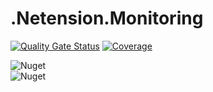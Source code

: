 # .Netension.Monitoring

[![Quality Gate Status](https://sonarcloud.io/api/project_badges/measure?project=Netension_monitoring&metric=alert_status)](https://sonarcloud.io/dashboard?id=Netension_monitoring)
[![Coverage](https://sonarcloud.io/api/project_badges/measure?project=Netension_monitoring&metric=coverage)](https://sonarcloud.io/dashboard?id=Netension_monitoring)

![Nuget](https://img.shields.io/nuget/v/Netension.Monitoring.Core?label=Netension.Monitoring.Core&logo=nuget&style=plastic)  
![Nuget](https://img.shields.io/nuget/v/Netension.Monitoring.Prometheus?label=Netension.Monitoring.Prometheus&logo=nuget&style=plastic)
